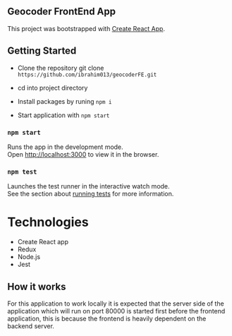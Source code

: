 ## Geocoder FrontEnd App

This project was bootstrapped with [Create React App](https://github.com/facebook/create-react-app).


## Getting Started
* Clone the repository git clone `https://github.com/ibrahim013/geocoderFE.git`

* cd into project directory

* Install packages by runing `npm i`

* Start application with `npm start`


### `npm start`

Runs the app in the development mode.<br>
Open [http://localhost:3000](http://localhost:3000) to view it in the browser.


### `npm test`

Launches the test runner in the interactive watch mode.<br>
See the section about [running tests](https://facebook.github.io/create-react-app/docs/running-tests) for more information.

# Technologies
* Create React app
* Redux
* Node.js
* Jest

## How it works
For this application to work locally it is expected that the server side of the application which will run on port 80000 is started first before the frontend application, this is because the frontend is heavily dependent on the backend server.
